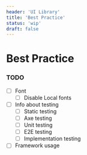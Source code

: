 ```yaml
---
header: 'UI Library'
title: 'Best Practice'
status: 'wip'
draft: false
---
```


# Best Practice

### TODO

- [ ] Font
  - [ ] Disable Local fonts
- [ ] Info about testing
  - [ ] Static testing
  - [ ] Axe testing
  - [ ] Unit testing
  - [ ] E2E testing
  - [ ] Implementation testing
- [ ] Framework usage
